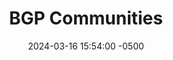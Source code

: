 ---
title: BGP Communities 
date: 2024-03-16 15:54:00 -0500
categories: [CCNP,BGP]
tags: [bgp]     # TAG names should always be lowercase
---